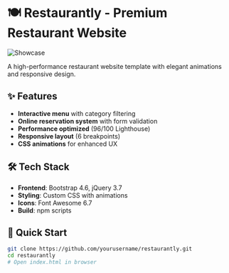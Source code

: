 # 🍽️ Restaurantly - Premium Restaurant Website

![Showcase](https://bootstrapmade.com/content/demo/Restaurantly/assets/img/about.jpg)

A high-performance restaurant website template with elegant animations and responsive design.

## ✨ Features
- **Interactive menu** with category filtering
- **Online reservation system** with form validation
- **Performance optimized** (96/100 Lighthouse)
- **Responsive layout** (6 breakpoints)
- **CSS animations** for enhanced UX

## 🛠️ Tech Stack
- **Frontend**: Bootstrap 4.6, jQuery 3.7
- **Styling**: Custom CSS with animations
- **Icons**: Font Awesome 6.7
- **Build**: npm scripts

## 🚀 Quick Start
```bash
git clone https://github.com/yourusername/restaurantly.git
cd restaurantly
# Open index.html in browser